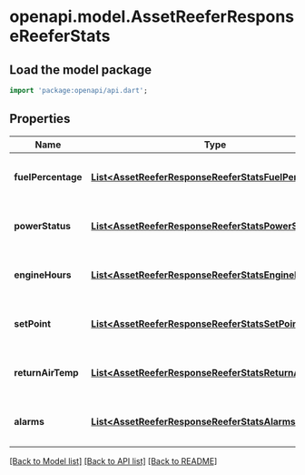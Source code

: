 # openapi.model.AssetReeferResponseReeferStats

## Load the model package
```dart
import 'package:openapi/api.dart';
```

## Properties
Name | Type | Description | Notes
------------ | ------------- | ------------- | -------------
**fuelPercentage** | [**List&lt;AssetReeferResponseReeferStatsFuelPercentage&gt;**](AssetReeferResponseReeferStatsFuelPercentage.md) | Fuel percentage of the reefer | [optional] [default to const []]
**powerStatus** | [**List&lt;AssetReeferResponseReeferStatsPowerStatus&gt;**](AssetReeferResponseReeferStatsPowerStatus.md) | Power status of the reefer | [optional] [default to const []]
**engineHours** | [**List&lt;AssetReeferResponseReeferStatsEngineHours&gt;**](AssetReeferResponseReeferStatsEngineHours.md) | Engine hours of the reefer | [optional] [default to const []]
**setPoint** | [**List&lt;AssetReeferResponseReeferStatsSetPoint&gt;**](AssetReeferResponseReeferStatsSetPoint.md) | Set point temperature of the reefer | [optional] [default to const []]
**returnAirTemp** | [**List&lt;AssetReeferResponseReeferStatsReturnAirTemp&gt;**](AssetReeferResponseReeferStatsReturnAirTemp.md) | Return air temperature of the reefer | [optional] [default to const []]
**alarms** | [**List&lt;AssetReeferResponseReeferStatsAlarms1&gt;**](AssetReeferResponseReeferStatsAlarms1.md) | Reefer alarms | [optional] [default to const []]

[[Back to Model list]](../README.md#documentation-for-models) [[Back to API list]](../README.md#documentation-for-api-endpoints) [[Back to README]](../README.md)


